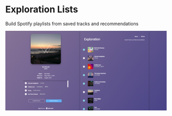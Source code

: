 # Exploration Lists

Build Spotify playlists from saved tracks and recommendations

![Exploration Lists Home](ELScreen.PNG)
